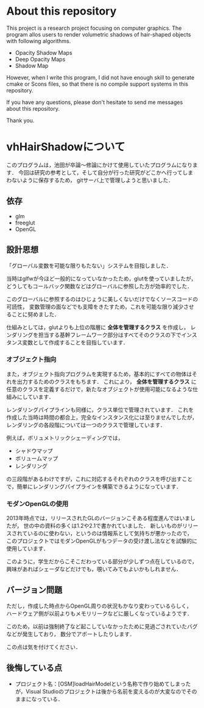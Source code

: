 # About this repository

This project is a research project focusing on computer graphics.
The program allos users to render volumetric shadows of hair-shaped objects with following algorithms.

- Opacity Shadow Maps
- Deep Opacity Maps
- Shadow Map

However, when I write this program, I did not have enough skill to generate cmake or Scons files, so that there is no compile support systems in this repository.

If you have any questions, please don't hesitate to send me messages about this repository.

Thank you.

# vhHairShadowについて
このプログラムは，池田が卒論～修論にかけて使用していたプログラムになります．
今回は研究の参考として，そして自分が行った研究がどこかへ行ってしまわないように保存するため，
gitサーバ上で管理しようと思いました．

## 依存
- glm
- freeglut
- OpenGL

## 設計思想
「グローバル変数を可能な限りもたない」システムを目指しました．

当時はglfwが今ほど一般的になっていなかったため，glutを使っていましたが，
どうしてもコールバック関数などはグローバルに参照した方が効率的でした．

このグローバルに参照するのはひじょうに美しくないだけでなくソースコードの可読性，
変数管理の面などでも支障をきたすため，これを可能な限り減少させることに努めました．

仕組みとしては，glutよりも上位の階層に **全体を管理するクラス** を作成し，
レンダリングを担当する基幹フレームワーク部分はすべてそのクラスの下でインスタンス変数として作成することを目指しています．

### オブジェクト指向
また，オブジェクト指向プログラムを実現するため，基本的にすべての物体はそれを出力するためのクラスをもちます．
これにより， **全体を管理するクラス** に任意のクラスを定義するだけで，新たなオブジェクトが使用可能になるような仕組みにしています．

レンダリングパイプラインも同様に，クラス単位で管理されています．
これを作成した当時は時間の都合上，完全なインスタンス化には至りませんでしたが，
レンダリングの各段階については一つのクラスで管理しています．

例えば，ボリュメトリックシェーディングでは，
- シャドウマップ
- ボリュームマップ
- レンダリング

の三段階があるわけですが，これに対応するそれぞれのクラスを呼び出すことで，簡単にレンダリングパイプラインを構築できるようになっています．

### モダンOpenGLの使用
2013年時点では，リリースされたGLのバージョンこそある程度進んではいましたが，
世の中の資料の多くは1.2や2.1で書かれていました．
新しいものがリリースされているのに使わない，というのは情報系として気持ちが悪かったので，
このプロジェクトではモダンOpenGLがもつデータの受け渡し法などを試験的に使用しています．

このように，学生だからこそこだわっている部分が少しずつ点在しているので，興味があればシェーダなどだけでも，覗いてみてもよいかもしれません．

## バージョン問題
ただし，作成した時点からOpenGL周りの状況もかなり変わっているらしく，
ハードウェア側が以前よりもメモリリークなどに厳しくなっているようです．

このため，以前は強制終了など起こしていなかったために見過ごされていたバグなどが発生しており，
数分でアボートしたりします．

この点は気を付けてください．

## 後悔している点
- プロジェクト名：[OSM]loadHairModelという名称で作り始めてしまったが，Visual Studioのプロジェクトは後から名前を変えるのが大変なのでそのままになっている．
